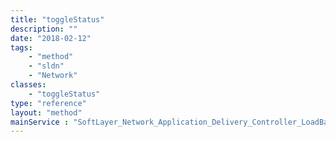 ```yaml
---
title: "toggleStatus"
description: ""
date: "2018-02-12"
tags:
    - "method"
    - "sldn"
    - "Network"
classes:
    - "toggleStatus"
type: "reference"
layout: "method"
mainService : "SoftLayer_Network_Application_Delivery_Controller_LoadBalancer_Service"
---
```

